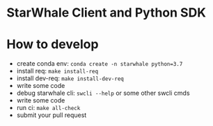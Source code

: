 # StarWhale Client and Python SDK

# How to develop

- create conda env: `conda create -n starwhale python=3.7`
- install req: `make install-req`
- install dev-req: `make install-dev-req`
- write some code
- debug starwhale cli: `swcli --help` or some other swcli cmds
- write some code
- run ci: `make all-check`
- submit your pull request
